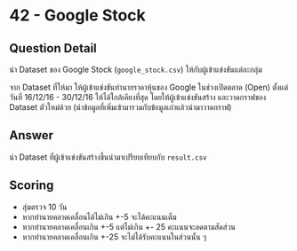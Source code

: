 # 42 - Google Stock
## Question Detail
นำ Dataset ของ Google Stock (`google_stock.csv`) ให้กับผู้เข้าแข่งขันแต่ละกลุ่ม

จาก Dataset ที่ให้มา ให้ผู้เข้าแข่งขันทำนายราคาหุ้นของ Google ในช่วงเปิดตลาด (Open) ตั้งแต่วันที่ 16/12/16 - 30/12/16 ให้ได้ใกล้เคียงที่สุด โดยให้ผู้เข้าแข่งขันสร้าง และวาดกราฟของ Dataset ตัวใหม่ด้วย (นำข้อมูลที่เพิ่มเข้ามารวมกับข้อมูลเก่าแล้วนำมาวาดกราฟ)

## Answer
นำ Dataset ที่ผู้เข้าแข่งขันสร้างขึ้นนำมาเปรียบเทียบกับ `result.csv`

## Scoring
- สุ่มตรวจ 10 วัน
- หากทำนายคลาดเคลื่อนได้ไม่เกิน +-5 จะได้คะแนนเต็ม
- หากทำนายคลาดเคลื่อนเกิน +-5 แต่ไม่เกิน +- 25 คะแนนจะลดตามสัดส่วน
- หากทำนายคลาดเคลื่อนเกิน +-25 จะไม่ได้รับคะแนนในส่วนนั้น ๆ
